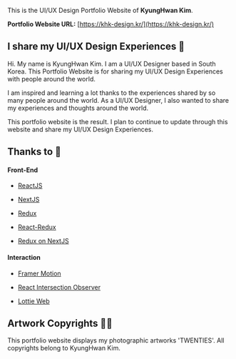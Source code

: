This is the UI/UX Design Portfolio Website of **KyungHwan Kim**.

**Portfolio Website URL:**
[https://khk-design.kr/](https://khk-design.kr/)

## I share my UI/UX Design Experiences 🙌

Hi. My name is KyungHwan Kim. I am a UI/UX Designer based in South Korea. This Portfolio Website is for sharing my UI/UX Design Experiences with people around the world.

I am inspired and learning a lot thanks to the experiences shared by so many people around the world. As a UI/UX Designer, I also wanted to share my experiences and thoughts around the world.

This portfolio website is the result. I plan to continue to update through this website and share my UI/UX Design Experiences.

## Thanks to 🙏

#### Front-End

- [ReactJS](https://github.com/facebook/react)

- [NextJS](https://github.com/vercel/next.js/)

- [Redux](https://github.com/reduxjs/redux)

- [React-Redux](https://github.com/reduxjs/react-redux)

- [Redux on NextJS](https://github.com/vercel/next.js/tree/canary/examples/with-redux)

#### Interaction

- [Framer Motion](https://github.com/framer/motion)

- [React Intersection Observer](https://github.com/thebuilder/react-intersection-observer)

- [Lottie Web](https://github.com/airbnb/lottie-web)

## Artwork Copyrights 👨‍⚖️

This portfolio website displays my photographic artworks 'TWENTIES'. All copyrights belong to KyungHwan Kim.
